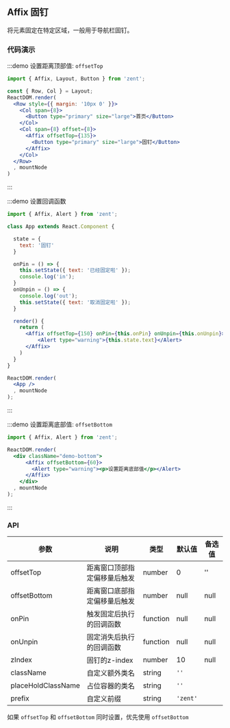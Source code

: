 ## Affix 固钉

将元素固定在特定区域，一般用于导航栏固钉。

### 代码演示

:::demo 设置距离顶部值: `offsetTop`
```jsx
import { Affix, Layout, Button } from 'zent';

const { Row, Col } = Layout;
ReactDOM.render(
  <Row style={{ margin: '10px 0' }}>
    <Col span={8}>
      <Button type="primary" size="large">首页</Button>
    </Col>
    <Col span={8} offset={8}>
      <Affix offsetTop={135}>
        <Button type="primary" size="large">固钉</Button>
      </Affix>
    </Col>
  </Row>
  , mountNode
)
```
:::


:::demo 设置回调函数
```jsx
import { Affix, Alert } from 'zent';

class App extends React.Component {

  state = {
    text: '固钉'
  }

  onPin = () => {
    this.setState({ text: '已经固定啦' });
    console.log('in');
  }
  onUnpin = () => {
    console.log('out');
    this.setState({ text: '取消固定啦' });
  }

  render() {
    return (
      <Affix offsetTop={150} onPin={this.onPin} onUnpin={this.onUnpin}>
          <Alert type="warning">{this.state.text}</Alert>
      </Affix>
    )
  }
}

ReactDOM.render(
  <App />
  , mountNode
);
```
:::


:::demo 设置距离底部值: `offsetBottom`
```jsx
import { Affix, Alert } from 'zent';

ReactDOM.render(
  <div className="demo-bottom">
      <Affix offsetBottom={60}>
        <Alert type="warning"><p>设置距离底部值</p></Alert>
      </Affix>
    </div>
  , mountNode
);
```
:::

### API



| 参数 | 说明 | 类型 | 默认值 | 备选值 |
|------|------|------|--------|--------|
| offsetTop | 距离窗口顶部指定偏移量后触发 | number | 0 | '' |
| offsetBottom | 距离窗口底部指定偏移量后触发 | number | null | null |
| onPin | 触发固定后执行的回调函数 | function | null | null |
| onUnpin | 固定消失后执行的回调函数 | function | null | null |
| zIndex | 固钉的z-index | number | 10 | null |
| className | 自定义额外类名  | string | `''`       |                                   |
| placeHoldClassName | 占位容器的类名  | string | `''`       |                                   |
| prefix    | 自定义前缀    | string | `'zent'`   |                                   |

如果 `offsetTop` 和 `offsetBottom` 同时设置，优先使用 `offsetBottom`

<style>
.demo-nav {
    width: 100%;
    height: 60px;
    background-color: #ededed;
    line-height: 60px;
    text-align: center;
    border: 1px solid #2B90ED;
}
</style>
